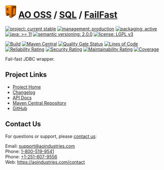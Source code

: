 # [<img src="ao-logo.png" alt="AO Logo" width="35" height="40">](https://github.com/ao-apps) [AO OSS](https://github.com/ao-apps/ao-oss) / [SQL](https://github.com/ao-apps/ao-sql) / [FailFast](https://github.com/ao-apps/ao-sql-failfast)

[![project: current stable](https://oss.aoapps.com/ao-badges/project-current-stable.svg)](https://aoindustries.com/life-cycle#project-current-stable)
[![management: production](https://oss.aoapps.com/ao-badges/management-production.svg)](https://aoindustries.com/life-cycle#management-production)
[![packaging: active](https://oss.aoapps.com/ao-badges/packaging-active.svg)](https://aoindustries.com/life-cycle#packaging-active)  
[![java: &gt;= 11](https://oss.aoapps.com/ao-badges/java-11.svg)](https://docs.oracle.com/en/java/javase/11/docs/api/)
[![semantic versioning: 2.0.0](https://oss.aoapps.com/ao-badges/semver-2.0.0.svg)](http://semver.org/spec/v2.0.0.html)
[![license: LGPL v3](https://oss.aoapps.com/ao-badges/license-lgpl-3.0.svg)](https://www.gnu.org/licenses/lgpl-3.0)

[![Build](https://github.com/ao-apps/ao-sql-failfast/workflows/Build/badge.svg?branch=master)](https://github.com/ao-apps/ao-sql-failfast/actions?query=workflow%3ABuild)
[![Maven Central](https://maven-badges.herokuapp.com/maven-central/com.aoapps/ao-sql-failfast/badge.svg)](https://maven-badges.herokuapp.com/maven-central/com.aoapps/ao-sql-failfast)
[![Quality Gate Status](https://sonarcloud.io/api/project_badges/measure?branch=master&project=com.aoapps%3Aao-sql-failfast&metric=alert_status)](https://sonarcloud.io/dashboard?branch=master&id=com.aoapps%3Aao-sql-failfast)
[![Lines of Code](https://sonarcloud.io/api/project_badges/measure?branch=master&project=com.aoapps%3Aao-sql-failfast&metric=ncloc)](https://sonarcloud.io/component_measures?branch=master&id=com.aoapps%3Aao-sql-failfast&metric=ncloc)  
[![Reliability Rating](https://sonarcloud.io/api/project_badges/measure?branch=master&project=com.aoapps%3Aao-sql-failfast&metric=reliability_rating)](https://sonarcloud.io/component_measures?branch=master&id=com.aoapps%3Aao-sql-failfast&metric=Reliability)
[![Security Rating](https://sonarcloud.io/api/project_badges/measure?branch=master&project=com.aoapps%3Aao-sql-failfast&metric=security_rating)](https://sonarcloud.io/component_measures?branch=master&id=com.aoapps%3Aao-sql-failfast&metric=Security)
[![Maintainability Rating](https://sonarcloud.io/api/project_badges/measure?branch=master&project=com.aoapps%3Aao-sql-failfast&metric=sqale_rating)](https://sonarcloud.io/component_measures?branch=master&id=com.aoapps%3Aao-sql-failfast&metric=Maintainability)
[![Coverage](https://sonarcloud.io/api/project_badges/measure?branch=master&project=com.aoapps%3Aao-sql-failfast&metric=coverage)](https://sonarcloud.io/component_measures?branch=master&id=com.aoapps%3Aao-sql-failfast&metric=Coverage)

Fail-fast JDBC wrapper.

## Project Links
* [Project Home](https://oss.aoapps.com/sql/failfast/)
* [Changelog](https://oss.aoapps.com/sql/failfast/changelog)
* [API Docs](https://oss.aoapps.com/sql/failfast/apidocs/)
* [Maven Central Repository](https://search.maven.org/artifact/com.aoapps/ao-sql-failfast)
* [GitHub](https://github.com/ao-apps/ao-sql-failfast)

## Contact Us
For questions or support, please [contact us](https://aoindustries.com/contact):

Email: [support@aoindustries.com](mailto:support@aoindustries.com)  
Phone: [1-800-519-9541](tel:1-800-519-9541)  
Phone: [+1-251-607-9556](tel:+1-251-607-9556)  
Web: https://aoindustries.com/contact
